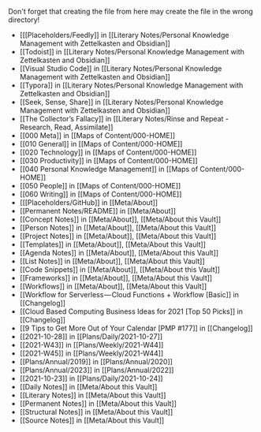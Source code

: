 Don't forget that creating the file from here may create the file in the wrong directory!
- [[[Placeholders/Feedly]] in [[Literary Notes/Personal Knowledge Management with Zettelkasten and Obsidian]]
- [[Todoist]] in [[Literary Notes/Personal Knowledge Management with Zettelkasten and Obsidian]]
- [[Visual Studio Code]] in [[Literary Notes/Personal Knowledge Management with Zettelkasten and Obsidian]]
- [[Typora]] in [[Literary Notes/Personal Knowledge Management with Zettelkasten and Obsidian]]
- [[Seek, Sense, Share]] in [[Literary Notes/Personal Knowledge Management with Zettelkasten and Obsidian]]
- [[The Collector’s Fallacy]] in [[Literary Notes/Rinse and Repeat - Research, Read, Assimilate]]
- [[000 Meta]] in [[Maps of Content/000-HOME]]
- [[010 General]] in [[Maps of Content/000-HOME]]
- [[020 Technology]] in [[Maps of Content/000-HOME]]
- [[030 Productivity]] in [[Maps of Content/000-HOME]]
- [[040 Personal Knowledge Management]] in [[Maps of Content/000-HOME]]
- [[050 People]] in [[Maps of Content/000-HOME]]
- [[060 Writing]] in [[Maps of Content/000-HOME]]
- [[[Placeholders/GitHub]] in [[Meta/About]]
- [[Permanent Notes/README]] in [[Meta/About]]
- [[Concept Notes]] in [[Meta/About]], [[Meta/About this Vault]]
- [[Person Notes]] in [[Meta/About]], [[Meta/About this Vault]]
- [[Project Notes]] in [[Meta/About]], [[Meta/About this Vault]]
- [[Templates]] in [[Meta/About]], [[Meta/About this Vault]]
- [[Agenda Notes]] in [[Meta/About]], [[Meta/About this Vault]]
- [[List Notes]] in [[Meta/About]], [[Meta/About this Vault]]
- [[Code Snippets]] in [[Meta/About]], [[Meta/About this Vault]]
- [[Frameworks]] in [[Meta/About]], [[Meta/About this Vault]]
- [[Workflows]] in [[Meta/About]], [[Meta/About this Vault]]
- [[Workflow for Serverless — Cloud Functions + Workflow [Basic]] in [[Changelog]]
- [[Cloud Based Computing Business Ideas for 2021 [Top 50 Picks]] in [[Changelog]]
- [[9 Tips to Get More Out of Your Calendar [PMP #177]] in [[Changelog]]
- [[2021-10-28]] in [[Plans/Daily/2021-10-27]]
- [[2021-W43]] in [[Plans/Weekly/2021-W44]]
- [[2021-W45]] in [[Plans/Weekly/2021-W44]]
- [[Plans/Annual/2019]] in [[Plans/Annual/2020]]
- [[Plans/Annual/2023]] in [[Plans/Annual/2022]]
- [[2021-10-23]] in [[Plans/Daily/2021-10-24]]
- [[Daily Notes]] in [[Meta/About this Vault]]
- [[Literary Notes]] in [[Meta/About this Vault]]
- [[Permanent Notes]] in [[Meta/About this Vault]]
- [[Structural Notes]] in [[Meta/About this Vault]]
- [[Source Notes]] in [[Meta/About this Vault]]